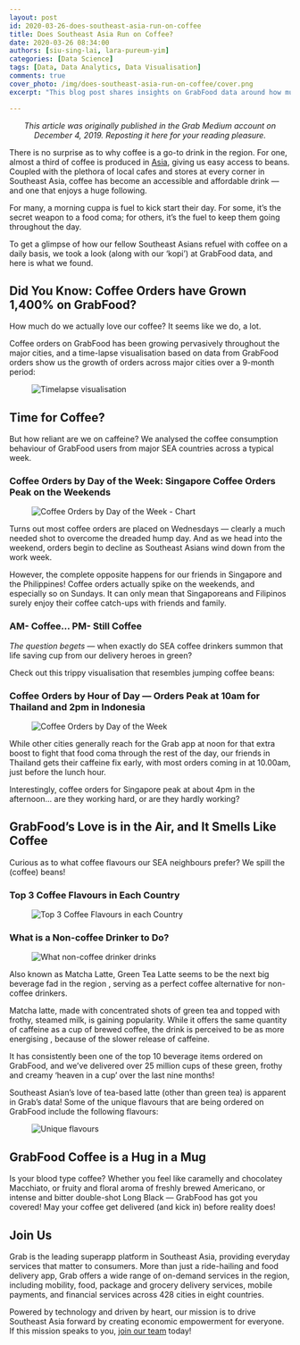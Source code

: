 ```yaml
---
layout: post
id: 2020-03-26-does-southeast-asia-run-on-coffee
title: Does Southeast Asia Run on Coffee?
date: 2020-03-26 08:34:00
authors: [siu-sing-lai, lara-pureum-yim]
categories: [Data Science]
tags: [Data, Data Analytics, Data Visualisation]
comments: true
cover_photo: /img/does-southeast-asia-run-on-coffee/cover.png
excerpt: "This blog post shares insights on GrabFood data around how much our fellow Southeast Asians love coffee."

---
```


<p align="center"><i>This article was originally published in the Grab Medium account on December 4, 2019. Reposting it here for your reading pleasure.</i></p>

There is no surprise as to why coffee is a go-to drink in the region. For one, almost a third of coffee is produced in [Asia](https://utzcertified.org/en/aboututzcertified/136-general-stories-coffee/asia8/2155-coffee-asia), giving us easy access to beans. Coupled with the plethora of local cafes and stores at every corner in Southeast Asia, coffee has become an accessible and affordable drink — and one that enjoys a huge following.

For many, a morning cuppa is fuel to kick start their day. For some, it’s the secret weapon to a food coma; for others, it’s the fuel to keep them going throughout the day.

To get a glimpse of how our fellow Southeast Asians refuel with coffee on a daily basis, we took a look (along with our ‘kopi’) at GrabFood data, and here is what we found.

## Did You Know: Coffee Orders have Grown 1,400% on GrabFood?

How much do we actually love our coffee? It seems like we do, a lot.

Coffee orders on GrabFood has been growing pervasively throughout the major cities, and a time-lapse visualisation based on data from GrabFood orders show us the growth of orders across major cities over a 9-month period:

<div class="post-image-section"><figure>
  <img src="/img/does-southeast-asia-run-on-coffee/image1.gif" alt="Timelapse visualisation">
</figure></div>

## Time for Coffee?

But how reliant are we on caffeine? We analysed the coffee consumption behaviour of GrabFood users from major SEA countries across a typical week.

### Coffee Orders by Day of the Week: Singapore Coffee Orders Peak on the Weekends

<div class="post-image-section"><figure>
  <img src="/img/does-southeast-asia-run-on-coffee/image2.png" alt="Coffee Orders by Day of the Week - Chart">
</figure></div>


Turns out most coffee orders are placed on Wednesdays — clearly a much needed shot to overcome the dreaded hump day. And as we head into the weekend, orders begin to decline as Southeast Asians wind down from the work week.

However, the complete opposite happens for our friends in Singapore and the Philippines! Coffee orders actually spike on the weekends, and especially so on Sundays. It can only mean that Singaporeans and Filipinos surely enjoy their coffee catch-ups with friends and family.

### AM- Coffee… PM- Still Coffee

*The question begets* — when exactly do SEA coffee drinkers summon that life saving cup from our delivery heroes in green?

Check out this trippy visualisation that resembles jumping coffee beans:

### Coffee Orders by Hour of Day — Orders Peak at 10am for Thailand and 2pm in Indonesia

<div class="post-image-section"><figure>
  <img src="/img/does-southeast-asia-run-on-coffee/image3.gif" alt="Coffee Orders by Day of the Week">
</figure></div>

While other cities generally reach for the Grab app at noon for that extra boost to fight that food coma through the rest of the day, our friends in Thailand gets their caffeine fix early, with most orders coming in at 10.00am, just before the lunch hour.

Interestingly, coffee orders for Singapore peak at about 4pm in the afternoon… are they working hard, or are they hardly working?

## GrabFood’s Love is in the Air, and It Smells Like Coffee

Curious as to what coffee flavours our SEA neighbours prefer? We spill the (coffee) beans!

### Top 3 Coffee Flavours in Each Country

<div class="post-image-section"><figure>
  <img src="/img/does-southeast-asia-run-on-coffee/image4.png" alt="Top 3 Coffee Flavours in each Country">
</figure></div>

### What is a Non-coffee Drinker to Do?

<div class="post-image-section"><figure>
  <img src="/img/does-southeast-asia-run-on-coffee/image5.png" alt="What non-coffee drinker drinks">
</figure></div>

Also known as Matcha Latte, Green Tea Latte seems to be the next big beverage fad in the region , serving as a perfect coffee alternative for non-coffee drinkers.

Matcha latte, made with concentrated shots of green tea and topped with frothy, steamed milk, is gaining popularity. While it offers the same quantity of caffeine as a cup of brewed coffee, the drink is perceived to be as more energising , because of the slower release of caffeine.

It has consistently been one of the top 10 beverage items ordered on GrabFood, and we’ve delivered over 25 million cups of these green, frothy and creamy ‘heaven in a cup’ over the last nine months!

Southeast Asian’s love of tea-based latte (other than green tea) is apparent in Grab’s data! Some of the unique flavours that are being ordered on GrabFood include the following flavours:

<div class="post-image-section"><figure>
  <img src="/img/does-southeast-asia-run-on-coffee/image6.png" alt="Unique flavours">
</figure></div>

## GrabFood Coffee is a Hug in a Mug

Is your blood type coffee? Whether you feel like caramelly and chocolatey Macchiato, or fruity and floral aroma of freshly brewed Americano, or intense and bitter double-shot Long Black — GrabFood has got you covered! May your coffee get delivered (and kick in) before reality does!

## Join Us

Grab is the leading superapp platform in Southeast Asia, providing everyday services that matter to consumers. More than just a ride-hailing and food delivery app, Grab offers a wide range of on-demand services in the region, including mobility, food, package and grocery delivery services, mobile payments, and financial services across 428 cities in eight countries.

Powered by technology and driven by heart, our mission is to drive Southeast Asia forward by creating economic empowerment for everyone. If this mission speaks to you, [join our team](https://grab.careers/) today!
